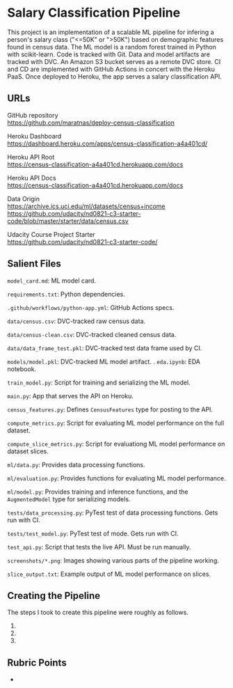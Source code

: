 # Salary Classification Pipeline

This project is an implementation of a scalable ML pipeline for infering a
person's salary class ("<=50K" or ">50K") based on demographic features found in
census data. The ML model is a random forest trained in Python with
scikit-learn. Code is tracked with Git. Data and model artifacts are tracked
with DVC. An Amazon S3 bucket serves as a remote DVC store. CI and CD are
implemented with GitHub Actions in concert with the Heroku PaaS. Once deployed
to Heroku, the app serves a salary classification API.


## URLs

GitHub repository  
https://github.com/maratnas/deploy-census-classification  
  
Heroku Dashboard  
https://dashboard.heroku.com/apps/census-classification-a4a401cd/  
  
Heroku API Root  
https://census-classification-a4a401cd.herokuapp.com/docs  
  
Heroku API Docs  
https://census-classification-a4a401cd.herokuapp.com/docs  
  
Data Origin  
https://archive.ics.uci.edu/ml/datasets/census+income  
https://github.com/udacity/nd0821-c3-starter-code/blob/master/starter/data/census.csv  
  
Udacity Course Project Starter  
https://github.com/udacity/nd0821-c3-starter-code/


## Salient Files

`model_card.md`: ML model card.

`requirements.txt`: Python dependencies.

`.github/workflows/python-app.yml`: GitHub Actions specs.

`data/census.csv`: DVC-tracked raw census data.

`data/census-clean.csv`: DVC-tracked cleaned census data.

`data/data_frame_test.pkl`: DVC-tracked test data frame used by CI.

`models/model.pkl`: DVC-tracked ML model artifact.
.
`eda.ipynb`: EDA notebook.

`train_model.py`: Script for training and serializing the ML model.

`main.py`: App that serves the API on Heroku.

`census_features.py`: Defines `CensusFeatures` type for posting to the API.

`compute_metrics.py`: Script for evaluating ML model performance on the full
dataset.

`compute_slice_metrics.py`: Script for evaluationg ML model performance on
dataset slices.

`ml/data.py`: Provides data processing functions.

`ml/evaluation.py`: Provides functions for evaluating ML model performance.

`ml/model.py`: Provides training and inference functions, and the
  `AugmentedModel` type for serializing models.

`tests/data_processing.py`: PyTest test of data processing functions. Gets run
with CI.

`tests/test_model.py`: PyTest test of mode. Gets run with CI.

`test_api.py`: Script that tests the live API. Must be run manually.

`screenshots/*.png`: Images showing various parts of the pipeline working.

`slice_output.txt`: Example output of ML model performance on slices.


## Creating the Pipeline

The steps I took to create this pipeline were roughly as follows.

1.

2.

3.




## Rubric Points

* 

